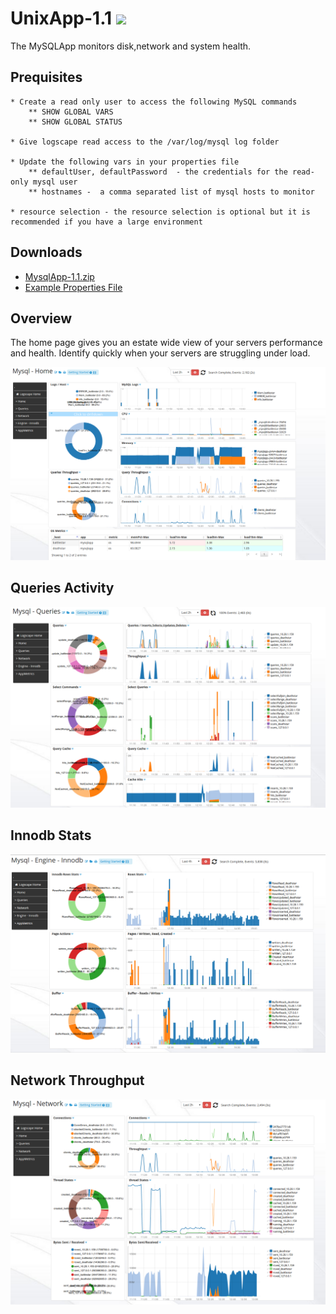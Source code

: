 UnixApp-1.1 ![](http://logscape.com/images/track.png?version=github)
===========


The MySQLApp monitors disk,network and system health.

## Prequisites

	* Create a read only user to access the following MySQL commands
		** SHOW GLOBAL VARS
		** SHOW GLOBAL STATUS

	* Give logscape read access to the /var/log/mysql log folder

	* Update the following vars in your properties file 
		** defaultUser, defaultPassword  - the credentials for the read-only mysql user 
		** hostnames -  a comma separated list of mysql hosts to monitor

	* resource selection - the resource selection is optional but it is recommended if you have a large environment 
## Downloads 

 * [MysqlApp-1.1.zip](https://github.com/logscape/mysqlapp/raw/master/dist/MysqlApp-1.1.zip)
 * [Example Properties File ](https://github.com/logscape/mysqlapp/raw/master/dist/MysqlApp-1.1-override.properties)


## Overview

The home page gives you an estate wide view of your servers performance and health. Identify quickly when your servers are struggling under load. 

![](docs/images/mysql_home.png) 

## Queries Activity  

![](docs/images/mysql_queries.png) 

## Innodb Stats 

![](docs/images/mysql_innodb.png) 


## Network Throughput 

![](docs/images/mysql_network.png) 

